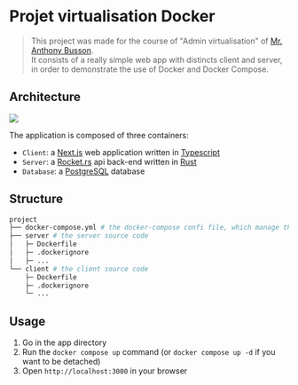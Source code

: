 # Projet virtualisation Docker

> This project was made for the course of "Admin virtualisation" of [Mr. Anthony Busson](https://anthonybusson.fr/). <br>
It consists of a really simple web app with distincts client and server, in order to demonstrate the use of Docker and Docker Compose.

## Architecture

![](https://i.imgur.com/R7PLN32.png)

The application is composed of three containers:
- `Client`: a [Next.js](https://nextjs.org/) web application written in [Typescript](https://www.typescriptlang.org/)
- `Server`: a [Rocket.rs](https://rocket.rs/) api back-end written in [Rust](https://www.rust-lang.org/fr)
- `Database`: a [PostgreSQL](https://www.postgresql.org/) database

## Structure

```bash
project 
├── docker-compose.yml # the docker-compose confi file, which manage the containers
├── server # the server source code
│   ├─ Dockerfile
│   ├─ .dockerignore
│   ├─ ...
└── client # the client source code
    ├─ Dockerfile
    ├─ .dockerignore
    └─ ...
```

## Usage

1. Go in the app directory
2. Run the `docker compose up` command (or `docker compose up -d` if you want to be detached)
3. Open `http://localhost:3000` in your browser